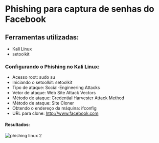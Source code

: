 # Phishing para captura de senhas do Facebook

## Ferramentas utilizadas:
* Kali Linux
* setoolkit

### Configurando o Phishing no Kali Linux:
* Acesso root: sudo su
* Iniciando o setoolkit: setoolkit
* Tipo de ataque: Social-Engineering Attacks
* Vetor de ataque: Web Site Attack Vectors
* Método de ataque: Credential Harvester Attack Method 
* Método de ataque: Site Cloner
* Obtendo o endereço da máquina: ifconfig
* URL para clone: http://www.facebook.com

#### Resultados:
![phishing linux 2](https://user-images.githubusercontent.com/109180231/209474193-2bc804ed-a8bd-4e54-94a3-cac4a09d9577.png)
